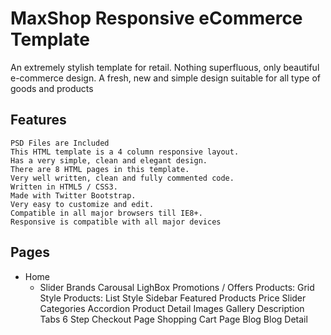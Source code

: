 # MaxShop Responsive eCommerce Template

An extremely stylish template for retail. Nothing superfluous, only beautiful e-commerce design. A fresh, new and simple design suitable for all type of goods and products

## Features

    PSD Files are Included
    This HTML template is a 4 column responsive layout.
    Has a very simple, clean and elegant design.
    There are 8 HTML pages in this template.
    Very well written, clean and fully commented code.
    Written in HTML5 / CSS3.
    Made with Twitter Bootstrap.
    Very easy to customize and edit.
    Compatible in all major browsers till IE8+.
    Responsive is compatible with all major devices
    
## Pages

- Home
	- Slider
        Brands Carousal
        LighBox
        Promotions / Offers
    Products: Grid Style
    Products: List Style
    Sidebar
        Featured Products
        Price Slider
        Categories Accordion
    Product Detail
        Images Gallery
        Description Tabs
    6 Step Checkout Page
    Shopping Cart Page
    Blog
    Blog Detail

